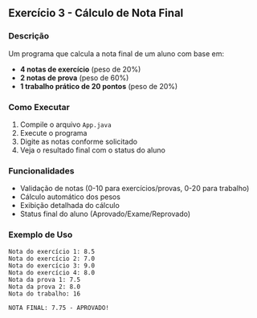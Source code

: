 ## Exercício 3 - Cálculo de Nota Final

### Descrição
Um programa que calcula a nota final de um aluno com base em:
- **4 notas de exercício** (peso de 20%)
- **2 notas de prova** (peso de 60%) 
- **1 trabalho prático de 20 pontos** (peso de 20%)

### Como Executar
1. Compile o arquivo `App.java`
2. Execute o programa
3. Digite as notas conforme solicitado
4. Veja o resultado final com o status do aluno

### Funcionalidades
- Validação de notas (0-10 para exercícios/provas, 0-20 para trabalho)
- Cálculo automático dos pesos
- Exibição detalhada do cálculo
- Status final do aluno (Aprovado/Exame/Reprovado)

### Exemplo de Uso
```
Nota do exercício 1: 8.5
Nota do exercício 2: 7.0
Nota do exercício 3: 9.0
Nota do exercício 4: 8.0
Nota da prova 1: 7.5
Nota da prova 2: 8.0
Nota do trabalho: 16

NOTA FINAL: 7.75 - APROVADO!
```

